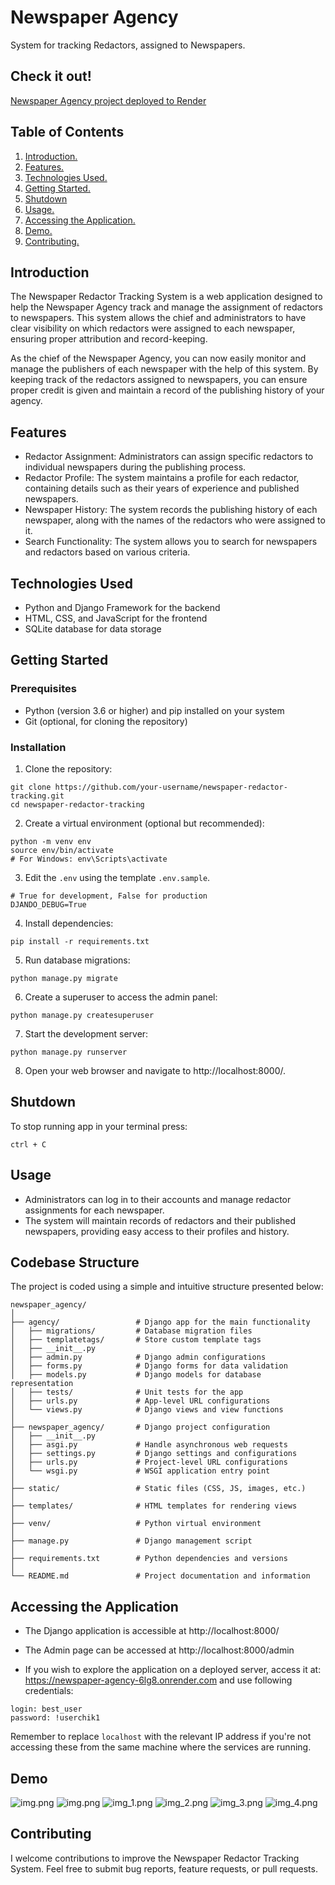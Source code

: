 # Newspaper Agency

System for tracking Redactors, assigned to Newspapers.

## Check it out!
[Newspaper Agency project deployed to Render](https://newspaper-agency-6lg8.onrender.com)

## Table of Contents
1. [ Introduction. ](#introduction)
2. [ Features. ](#features)
3. [ Technologies Used. ](#technologies-used)
4. [ Getting Started. ](#getting-started)
5. [ Shutdown ](#shutdown)
6. [ Usage. ](#usage)
7. [ Accessing the Application. ](#accessing-the-application)
8. [ Demo. ](#demo)
8. [ Contributing. ](#contributing)

## Introduction

The Newspaper Redactor Tracking System is a web application designed to help the Newspaper Agency track and manage the assignment of redactors to newspapers. This system allows the chief and administrators to have clear visibility on which redactors were assigned to each newspaper, ensuring proper attribution and record-keeping.

As the chief of the Newspaper Agency, you can now easily monitor and manage the publishers of each newspaper with the help of this system. By keeping track of the redactors assigned to newspapers, you can ensure proper credit is given and maintain a record of the publishing history of your agency.

## Features
* Redactor Assignment: Administrators can assign specific redactors to individual newspapers during the publishing process.
* Redactor Profile: The system maintains a profile for each redactor, containing details such as their years of experience and published newspapers.
* Newspaper History: The system records the publishing history of each newspaper, along with the names of the redactors who were assigned to it.
* Search Functionality: The system allows you to search for newspapers and redactors based on various criteria.

## Technologies Used

* Python and Django Framework for the backend
* HTML, CSS, and JavaScript for the frontend
* SQLite database for data storage

## Getting Started

### Prerequisites
* Python (version 3.6 or higher) and pip installed on your system
* Git (optional, for cloning the repository)

### Installation
1. Clone the repository:
```
git clone https://github.com/your-username/newspaper-redactor-tracking.git
cd newspaper-redactor-tracking
```

2. Create a virtual environment (optional but recommended):
```
python -m venv env
source env/bin/activate      
# For Windows: env\Scripts\activate
```
3.  Edit the `.env` using the template `.env.sample`.

```
# True for development, False for production
DJANDO_DEBUG=True
```

4. Install dependencies:
```
pip install -r requirements.txt
```

5. Run database migrations:
```
python manage.py migrate
```

6. Create a superuser to access the admin panel:
```
python manage.py createsuperuser
```

7. Start the development server:
```
python manage.py runserver
```

8. Open your web browser and navigate to http://localhost:8000/.

## Shutdown
To stop running app in your terminal press:
```
ctrl + C
```

## Usage
* Administrators can log in to their accounts and manage redactor assignments for each newspaper.
* The system will maintain records of redactors and their published newspapers, providing easy access to their profiles and history.

## Codebase Structure
The project is coded using a simple and intuitive structure presented below:
```
newspaper_agency/
│
├── agency/                 # Django app for the main functionality
│   ├── migrations/         # Database migration files
│   ├── templatetags/       # Store custom template tags
│   ├── __init__.py
│   ├── admin.py            # Django admin configurations
│   ├── forms.py            # Django forms for data validation
│   ├── models.py           # Django models for database representation
│   ├── tests/              # Unit tests for the app
│   ├── urls.py             # App-level URL configurations
│   └── views.py            # Django views and view functions
│
├── newspaper_agency/       # Django project configuration
│   ├── __init__.py
│   ├── asgi.py             # Handle asynchronous web requests
│   ├── settings.py         # Django settings and configurations
│   ├── urls.py             # Project-level URL configurations
│   └── wsgi.py             # WSGI application entry point
│
├── static/                 # Static files (CSS, JS, images, etc.)
│
├── templates/              # HTML templates for rendering views
│
├── venv/                   # Python virtual environment
│
├── manage.py               # Django management script
│
├── requirements.txt        # Python dependencies and versions
│
└── README.md               # Project documentation and information
```

## Accessing the Application
* The Django application is accessible at http://localhost:8000/
* The Admin page can be accessed at http://localhost:8000/admin

* If you wish to explore the application on a deployed server, access it at: https://newspaper-agency-6lg8.onrender.com and use following credentials:
```
login: best_user
password: !userchik1
```

Remember to replace `localhost` with the relevant IP address if you're not accessing these from the same machine where the services are running.

## Demo

![img.png](images_for_readme/img.png)
![img.png](images_for_readme/newsp.png)
![img_1.png](images_for_readme/img_1.png)
![img_2.png](images_for_readme/img_2.png)
![img_3.png](images_for_readme/img_3.png)
![img_4.png](images_for_readme/img_4.png)

## Contributing
I welcome contributions to improve the Newspaper Redactor Tracking System. Feel free to submit bug reports, feature requests, or pull requests.
